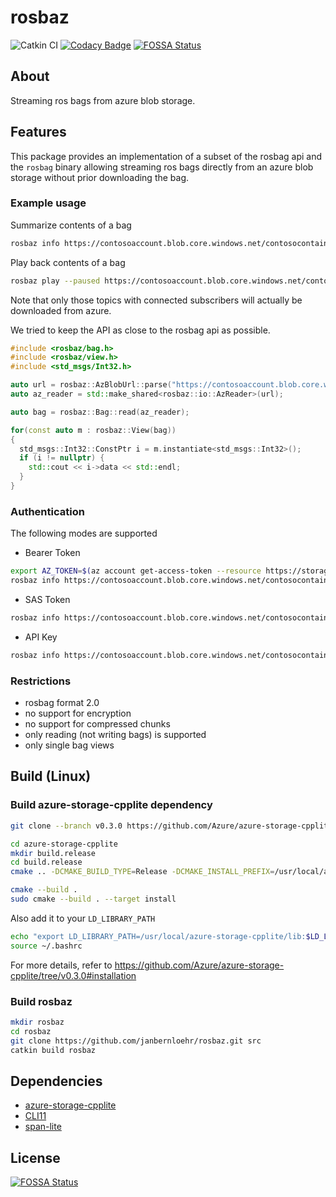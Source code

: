 # rosbaz

![Catkin CI](https://github.com/janbernloehr/rosbaz/workflows/Catkin%20CI/badge.svg) [![Codacy Badge](https://api.codacy.com/project/badge/Grade/3338150d8ef54a1d949264825e84686f)](https://app.codacy.com/manual/janbernloehr/rosbaz?utm_source=github.com&utm_medium=referral&utm_content=janbernloehr/rosbaz&utm_campaign=Badge_Grade_Dashboard) [![FOSSA Status](https://app.fossa.com/api/projects/git%2Bgithub.com%2Fjanbernloehr%2Frosbaz.svg?type=shield)](https://app.fossa.com/projects/git%2Bgithub.com%2Fjanbernloehr%2Frosbaz?ref=badge_shield)

## About

Streaming ros bags from azure blob storage.

## Features

This package provides an implementation of a subset of the rosbag api and the `rosbag` binary allowing streaming ros bags directly from an azure blob storage without prior downloading the bag.

### Example usage

Summarize contents of a bag

```bash
rosbaz info https://contosoaccount.blob.core.windows.net/contosocontainer/my.bag?SAS_TOKEN
```

Play back contents of a bag

```bash
rosbaz play --paused https://contosoaccount.blob.core.windows.net/contosocontainer/my.bag?SAS_TOKEN
```

Note that only those topics with connected subscribers will actually be downloaded from azure.

We tried to keep the API as close to the rosbag api as possible.

```c++
#include <rosbaz/bag.h>
#include <rosbaz/view.h>
#include <std_msgs/Int32.h>

auto url = rosbaz::AzBlobUrl::parse("https://contosoaccount.blob.core.windows.net/contosocontainer/my.bag?SAS_TOKEN");
auto az_reader = std::make_shared<rosbaz::io::AzReader>(url);

auto bag = rosbaz::Bag::read(az_reader);

for(const auto m : rosbaz::View(bag))
{
  std_msgs::Int32::ConstPtr i = m.instantiate<std_msgs::Int32>();
  if (i != nullptr) {
    std::cout << i->data << std::endl;
  }
}
```

### Authentication

The following modes are supported

-   Bearer Token

```bash
export AZ_TOKEN=$(az account get-access-token --resource https://storage.azure.com/ -o tsv --query accessToken)
rosbaz info https://contosoaccount.blob.core.windows.net/contosocontainer/my.bag --token $AZ_TOKEN
```

-   SAS Token

```bash
rosbaz info https://contosoaccount.blob.core.windows.net/contosocontainer/my.bag?SAS_TOKEN
```

-   API Key

```bash
rosbaz info https://contosoaccount.blob.core.windows.net/contosocontainer/my.bag --account-key $ACCOUNT_KEY
```

### Restrictions

-   rosbag format 2.0
-   no support for encryption
-   no support for compressed chunks
-   only reading (not writing bags) is supported
-   only single bag views

## Build (Linux)

### Build azure-storage-cpplite dependency

```bash
git clone --branch v0.3.0 https://github.com/Azure/azure-storage-cpplite.git

cd azure-storage-cpplite
mkdir build.release
cd build.release
cmake .. -DCMAKE_BUILD_TYPE=Release -DCMAKE_INSTALL_PREFIX=/usr/local/azure-storage-cpplite -DBUILD_SHARED_LIBS=ON

cmake --build .
sudo cmake --build . --target install
```

Also add it to your `LD_LIBRARY_PATH`

```bash
echo "export LD_LIBRARY_PATH=/usr/local/azure-storage-cpplite/lib:$LD_LIBRARY_PATH" >> ~/.bashrc
source ~/.bashrc
```

For more details, refer to https://github.com/Azure/azure-storage-cpplite/tree/v0.3.0#installation

### Build rosbaz

```bash
mkdir rosbaz
cd rosbaz
git clone https://github.com/janbernloehr/rosbaz.git src
catkin build rosbaz
```

## Dependencies

-   [azure-storage-cpplite](https://github.com/Azure/azure-storage-cpplite)
-   [CLI11](https://github.com/CLIUtils/CLI11)
-   [span-lite](https://github.com/martinmoene/span-lite)

## License

[![FOSSA Status](https://app.fossa.com/api/projects/git%2Bgithub.com%2Fjanbernloehr%2Frosbaz.svg?type=large)](https://app.fossa.com/projects/git%2Bgithub.com%2Fjanbernloehr%2Frosbaz?ref=badge_large)
